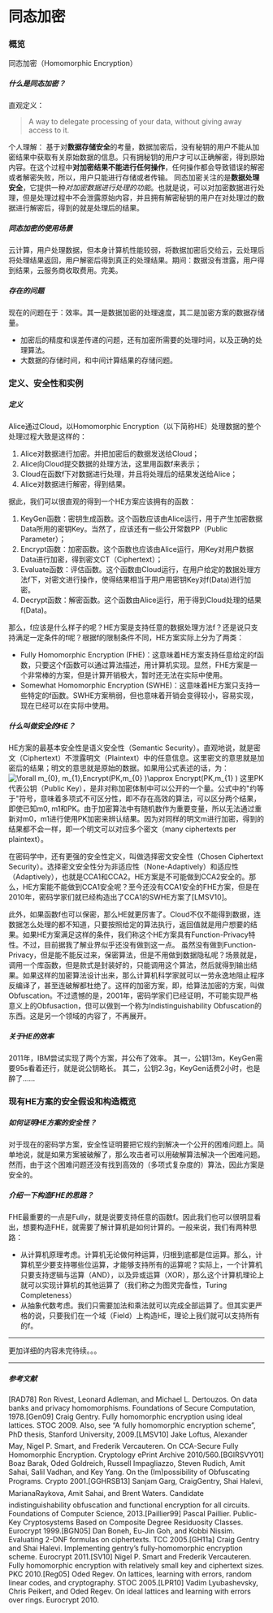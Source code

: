 # 同态加密

### 概览

同态加密（Homomorphic Encryption）

##### 什么是同态加密？
直观定义：
>A way to delegate processing of your data, without giving away access to it.

个人理解：
        基于对**数据存储安全**的考量，数据加密后，没有秘钥的用户不能从加密结果中获取有关原始数据的信息。只有拥秘钥的用户才可以正确解密，得到原始内容。在这个过程中**对加密结果不能进行任何操作**，任何操作都会导致错误的解密或者解密失败，所以，用户只能进行存储或者传输。
        同态加密关注的是**数据处理安全**，它提供一种*对加密数据进行处理的功能*。也就是说，可以对加密数据进行处理，但是处理过程中不会泄露原始内容，并且拥有解密秘钥的用户在对处理过的数据进行解密后，得到的就是处理后的结果。
##### 同态加密的使用场景

云计算，用户处理数据，但本身计算机性能较弱，将数据加密后交给云，云处理后将处理结果返回，用户解密后得到真正的处理结果。期间：数据没有泄露，用户得到结果，云服务商收取费用。完美。
##### 存在的问题

现在的问题在于：效率。其一是数据加密的处理速度，其二是加密方案的数据存储量。
- 加密后的精度和误差传递的问题，还有加密所需要的处理时间，以及正确的处理算法。
- 大数据的存储时间，和中间计算结果的存储问题。

### 定义、安全性和实例
##### 定义
Alice通过Cloud，以Homomorphic Encryption（以下简称HE）处理数据的整个处理过程大致是这样的：
1. Alice对数据进行加密。并把加密后的数据发送给Cloud；
2. Alice向Cloud提交数据的处理方法，这里用函数f来表示；
3. Cloud在函数f下对数据进行处理，并且将处理后的结果发送给Alice；
4. Alice对数据进行解密，得到结果。

据此，我们可以很直观的得到一个HE方案应该拥有的函数：
1. KeyGen函数：密钥生成函数。这个函数应该由Alice运行，用于产生加密数据Data所用的密钥Key。当然了，应该还有一些公开常数PP（Public Parameter）；
2. Encrypt函数：加密函数。这个函数也应该由Alice运行，用Key对用户数据Data进行加密，得到密文CT（Ciphertext）；
3. Evaluate函数：评估函数。这个函数由Cloud运行，在用户给定的数据处理方法f下，对密文进行操作，使得结果相当于用户用密钥Key对f(Data)进行加密。
4. Decrypt函数：解密函数。这个函数由Alice运行，用于得到Cloud处理的结果f(Data)。

那么，f应该是什么样子的呢？HE方案是支持任意的数据处理方法f？还是说只支持满足一定条件的f呢？根据f的限制条件不同，HE方案实际上分为了两类：
- Fully Homomorphic Encryption (FHE)：这意味着HE方案支持任意给定的f函数，只要这个f函数可以通过算法描述，用计算机实现。显然，FHE方案是一个非常棒的方案，但是计算开销极大，暂时还无法在实际中使用。
- Somewhat Homomorphic Encryption (SWHE)：这意味着HE方案只支持一些特定的f函数。SWHE方案稍弱，但也意味着开销会变得较小，容易实现，现在已经可以在实际中使用。
##### 什么叫做安全的HE？
HE方案的最基本安全性是语义安全性（Semantic Security）。直观地说，就是密文（Ciphertext）不泄露明文（Plaintext）中的任意信息。这里密文的意思就是加密后的结果；明文的意思就是原始的数据。如果用公式表述的话，为：
<img src="http://latex.codecogs.com/png.latex?%5Cforall%20m_%7B0%7D%2C%20m_%7B1%7D%2CEncrypt%28PK%2Cm_%7B0%7D%20%29%5Capprox%20Encrypt%28PK%2Cm_%7B1%7D%20%29" title="\forall m_{0}, m_{1},Encrypt(PK,m_{0} )\approx Encrypt(PK,m_{1} )" />
这里PK代表公钥（Public Key），是非对称加密体制中可以公开的一个量。公式中的"约等于"符号，意味着多项式不可区分性，即不存在高效的算法，可以区分两个结果，即使已知m0, m1和PK。由于加密算法中有随机数作为重要变量，所以无法通过重新对m0，m1进行使用PK加密来辨认结果。因为对同样的明文m进行加密，得到的结果都不会一样，即一个明文可以对应多个密文（many ciphertexts per plaintext）。

在密码学中，还有更强的安全性定义，叫做选择密文安全性（Chosen Ciphertext Security）。选择密文安全性分为非适应性（None-Adaptively）和适应性（Adaptively），也就是CCA1和CCA2。HE方案是不可能做到CCA2安全的。那么，HE方案能不能做到CCA1安全呢？至今还没有CCA1安全的FHE方案，但是在2010年，密码学家们就已经构造出了CCA1的SWHE方案了[LMSV10]。

此外，如果函数f也可以保密，那么HE就更厉害了。Cloud不仅不能得到数据，连数据怎么处理的都不知道，只要按照给定的算法执行，返回值就是用户想要的结果。如果HE方案满足这样的条件，我们称这个HE方案具有Function-Privacy特性。不过，目前据我了解业界似乎还没有做到这一点。
虽然没有做到Function-Privacy，但是能不能反过来，保密算法，但是不用做到数据隐私呢？场景就是，调用一个库函数，但是款式是封装好的，只能调用这个算法，然后就得到输出结果。如果这样的加密算法设计出来，那么计算机科学家就可以一劳永逸地阻止程序反编译了，甚至连破解都杜绝了。这样的加密方案，即，给算法加密的方案，叫做Obfuscation。不过遗憾的是，2001年，密码学家们已经证明，不可能实现严格意义上的Obfusaction，但可以做到一个称为Indistinguishability Obfuscation的东西。这是另一个领域的内容了，不再展开。

##### 关于HE的效率
2011年，IBM尝试实现了两个方案，并公布了效率。
其一，公钥13m，KeyGen需要95s看着还行，就是说公钥略长。
其二，公钥2.3g，KeyGen话费2小时，也是醉了……

### 现有HE方案的安全假设和构造概览

##### 如何证明HE方案的安全性？

对于现在的密码学方案，安全性证明要把它规约到解决一个公开的困难问题上。简单地说，就是如果方案被破解了，那么攻击者可以用破解算法解决一个困难问题。然而，由于这个困难问题还没有找到高效的（多项式复杂度的）算法，因此方案是安全的。

##### 介绍一下构造FHE的思路？

FHE最重要的一点是Fully，就是说要支持任意的函数f。因此我们也可以很明显看出，想要构造FHE，就需要了解计算机是如何计算的。一般来说，我们有两种思路：

- 从计算机原理考虑。计算机无论做何种运算，归根到底都是位运算。那么，计算机至少要支持哪些位运算，才能够支持所有的运算呢？实际上，一个计算机只要支持逻辑与运算（AND），以及异或运算（XOR），那么这个计算机理论上就可以实现计算机的其他运算了（我们称之为图灵完备性，Turing Completeness）
- 从抽象代数考虑。我们只需要加法和乘法就可以完成全部运算了。但其实更严格的说，只要我们在一个域（Field）上构造HE，理论上我们就可以支持所有的f。

---

更加详细的内容未完待续。。。

---

##### 参考文献
[RAD78] Ron Rivest, Leonard Adleman, and Michael L. Dertouzos. On data banks and privacy homomorphisms. Foundations of Secure Computation, 1978.[Gen09] Craig Gentry. Fully homomorphic encryption using ideal lattices. STOC 2009. Also, see “A fully homomorphic encryption scheme”, PhD thesis, Stanford University, 2009.[LMSV10] Jake Loftus, Alexander May, Nigel P. Smart, and Frederik Vercauteren. On CCA-Secure Fully Homomorphic Encryption. Cryptology ePrint Archive 2010/560.[BGIRSVY01] Boaz Barak, Oded Goldreich, Russell Impagliazzo, Steven Rudich, Amit Sahai, Salil Vadhan, and Key Yang. On the (Im)possibility of Obfuscating Programs. Crypto 2001.[GGHRSB13] Sanjam Garg, CraigGentry, Shai Halevi, MarianaRaykova, Amit Sahai, and Brent Waters. Candidate indistinguishability obfuscation and functional encryption for all circuits. Foundations of Computer Science, 2013.[Paillier99] Pascal Paillier. Public-Key Cryptosystems Based on Composite Degree Residuosity Classes. Eurocrypt 1999.[BGN05] Dan Boneh, Eu-Jin Goh, and Kobbi Nissim. Evaluating 2-DNF formulas on ciphertexts. TCC 2005.[GH11a] Craig Gentry and Shai Halevi. Implementing gentry’s fully-homomorphic encryption scheme. Eurocrypt 2011.[SV10] Nigel P. Smart and Frederik Vercauteren. Fully homomorphic encryption with relatively small key and ciphertext sizes. PKC 2010.[Reg05] Oded Regev. On lattices, learning with errors, random linear codes, and cryptography. STOC 2005.[LPR10] Vadim Lyubashevsky, Chris Peikert, and Oded Regev. On ideal lattices and learning with errors over rings. Eurocrypt 2010.